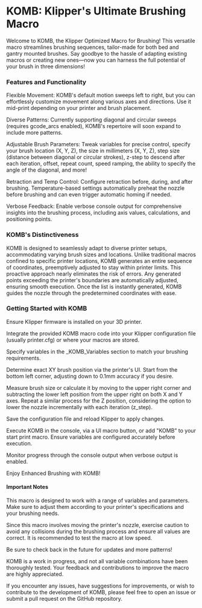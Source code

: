 <meta name="google-site-verification" content="YTr2AYTpsxIQk7KIOlVTOfKr11dqkzZP-gOUiyhPU5s" />

<h1>KOMB: Klipper's Ultimate Brushing Macro</h1>

Welcome to KOMB, the Klipper Optimized Macro for Brushing! This versatile macro streamlines brushing sequences, tailor-made for both bed and gantry mounted brushes. Say goodbye to the hassle of adapting existing macros or creating new ones—now you can harness the full potential of your brush in three dimensions!

<h3>Features and Functionality</h3>

Flexible Movement: KOMB's default motion sweeps left to right, but you can effortlessly customize movement along various axes and directions. Use it mid-print depending on your printer and brush placement.

Diverse Patterns: Currently supporting diagonal and circular sweeps (requires gcode_arcs enabled), KOMB's repertoire will soon expand to include more patterns.

Adjustable Brush Parameters: Tweak variables for precise control, specify your brush location (X, Y, Z), the size in millimeters (X, Y, Z), step size (distance between diagonal or circular strokes), z-step to descend after each iteration, offset, repeat count, speed ramping, the ability to specify the angle of the diagonal, and more!

Retraction and Temp Control: Configure retraction before, during, and after brushing. Temperature-based settings automatically preheat the nozzle before brushing and can even trigger automatic homing if needed.

Verbose Feedback: Enable verbose console output for comprehensive insights into the brushing process, including axis values, calculations, and positioning points.

<h3>KOMB's Distinctiveness</h3>

KOMB is designed to seamlessly adapt to diverse printer setups, accommodating varying brush sizes and locations. Unlike traditional macros confined to specific printer locations, KOMB generates an entire sequence of coordinates, preemptively adjusted to stay within printer limits. This proactive approach nearly eliminates the risk of errors. Any generated points exceeding the printer's boundaries are automatically adjusted, ensuring smooth execution. Once the list is instantly generated, KOMB guides the nozzle through the predetermined coordinates with ease.

<h3>Getting Started with KOMB</h3>

Ensure Klipper firmware is installed on your 3D printer.

Integrate the provided KOMB macro code into your Klipper configuration file (usually printer.cfg) or where your macros are stored.

Specify variables in the _KOMB_Variables section to match your brushing requirements.

Determine exact XY brush position via the printer's UI. Start from the bottom left corner, adjusting down to 0.1mm accuracy if you desire.

Measure brush size or calculate it by moving to the upper right corner and subtracting the lower left position from the upper right on both X and Y axes.
Repeat a similar process for the Z position, considering the option to lower the nozzle incrementally with each iteration (z_step).

Save the configuration file and reload Klipper to apply changes.

Execute KOMB in the console, via a UI macro button, or add "KOMB" to your start print macro. Ensure variables are configured accurately before execution.

Monitor progress through the console output when verbose output is enabled.

Enjoy Enhanced Brushing with KOMB!

<h4>Important Notes</h4>

This macro is designed to work with a range of variables and parameters. Make sure to adjust them according to your printer's specifications and your brushing needs.

Since this macro involves moving the printer's nozzle, exercise caution to avoid any collisions during the brushing process and ensure all values are correct. It is recommended to test the macro at low speed.

Be sure to check back in the future for updates and more patterns!

KOMB is a work in progress, and not all variable combinations have been thoroughly tested. Your feedback and contributions to improve the macro are highly appreciated.

If you encounter any issues, have suggestions for improvements, or wish to contribute to the development of KOMB, please feel free to open an issue or submit a pull request on the GitHub repository.
